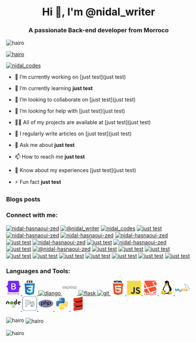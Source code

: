<h1 align="center">Hi 👋, I'm @nidal_writer</h1>
<h3 align="center">A passionate Back-end developer from Morroco</h3>

<p align="left"> <img src="https://komarev.com/ghpvc/?username=hairo&label=Profile%20views&color=0e75b6&style=flat" alt="hairo" /> </p>

<p align="left"> <a href="https://github.com/ryo-ma/github-profile-trophy"><img src="https://github-profile-trophy.vercel.app/?username=hairo" alt="hairo" /></a> </p>

<p align="left"> <a href="https://twitter.com/nidal_codes" target="blank"><img src="https://img.shields.io/twitter/follow/nidal_codes?logo=twitter&style=for-the-badge" alt="nidal_codes" /></a> </p>

- 🔭 I’m currently working on [just test](just test)

- 🌱 I’m currently learning **just test**

- 👯 I’m looking to collaborate on [just test](just test)

- 🤝 I’m looking for help with [just test](just test)

- 👨‍💻 All of my projects are available at [just test](just test)

- 📝 I regularly write articles on [just test](just test)

- 💬 Ask me about **just test**

- 📫 How to reach me **just test**

- 📄 Know about my experiences [just test](just test)

- ⚡ Fun fact **just test**

### Blogs posts
<!-- BLOG-POST-LIST:START -->
<!-- BLOG-POST-LIST:END -->

<h3 align="left">Connect with me:</h3>
<p align="left">
<a href="https://codepen.io/nidal-hasnaoui-zed" target="blank"><img align="center" src="https://raw.githubusercontent.com/rahuldkjain/github-profile-readme-generator/master/src/images/icons/Social/codepen.svg" alt="nidal-hasnaoui-zed" height="30" width="40" /></a>
<a href="https://dev.to/@nidal_writer" target="blank"><img align="center" src="https://raw.githubusercontent.com/rahuldkjain/github-profile-readme-generator/master/src/images/icons/Social/devto.svg" alt="@nidal_writer" height="30" width="40" /></a>
<a href="https://twitter.com/nidal_codes" target="blank"><img align="center" src="https://raw.githubusercontent.com/rahuldkjain/github-profile-readme-generator/master/src/images/icons/Social/twitter.svg" alt="nidal_codes" height="30" width="40" /></a>
<a href="https://linkedin.com/in/just test" target="blank"><img align="center" src="https://raw.githubusercontent.com/rahuldkjain/github-profile-readme-generator/master/src/images/icons/Social/linked-in-alt.svg" alt="just test" height="30" width="40" /></a>
<a href="https://stackoverflow.com/users/nidal-hasnaoui-zed" target="blank"><img align="center" src="https://raw.githubusercontent.com/rahuldkjain/github-profile-readme-generator/master/src/images/icons/Social/stack-overflow.svg" alt="nidal-hasnaoui-zed" height="30" width="40" /></a>
<a href="https://codesandbox.com/nidal-hasnaoui-zed" target="blank"><img align="center" src="https://raw.githubusercontent.com/rahuldkjain/github-profile-readme-generator/master/src/images/icons/Social/codesandbox.svg" alt="nidal-hasnaoui-zed" height="30" width="40" /></a>
<a href="https://kaggle.com/nidal-hasnaoui-zed" target="blank"><img align="center" src="https://raw.githubusercontent.com/rahuldkjain/github-profile-readme-generator/master/src/images/icons/Social/kaggle.svg" alt="nidal-hasnaoui-zed" height="30" width="40" /></a>
<a href="https://fb.com/just test" target="blank"><img align="center" src="https://raw.githubusercontent.com/rahuldkjain/github-profile-readme-generator/master/src/images/icons/Social/facebook.svg" alt="just test" height="30" width="40" /></a>
<a href="https://instagram.com/nidal-hasnaoui-zed" target="blank"><img align="center" src="https://raw.githubusercontent.com/rahuldkjain/github-profile-readme-generator/master/src/images/icons/Social/instagram.svg" alt="nidal-hasnaoui-zed" height="30" width="40" /></a>
<a href="https://dribbble.com/just test" target="blank"><img align="center" src="https://raw.githubusercontent.com/rahuldkjain/github-profile-readme-generator/master/src/images/icons/Social/dribbble.svg" alt="just test" height="30" width="40" /></a>
<a href="https://www.behance.net/nidal-hasnaoui-zed" target="blank"><img align="center" src="https://raw.githubusercontent.com/rahuldkjain/github-profile-readme-generator/master/src/images/icons/Social/behance.svg" alt="nidal-hasnaoui-zed" height="30" width="40" /></a>
<a href="https://hashnode.com/just test" target="blank"><img align="center" src="https://raw.githubusercontent.com/rahuldkjain/github-profile-readme-generator/master/src/images/icons/Social/hashnode.svg" alt="just test" height="30" width="40" /></a>
<a href="https://medium.com/@nidal-hasnaoui-zed" target="blank"><img align="center" src="https://raw.githubusercontent.com/rahuldkjain/github-profile-readme-generator/master/src/images/icons/Social/medium.svg" alt="@nidal-hasnaoui-zed" height="30" width="40" /></a>
<a href="https://www.youtube.com/c/just test" target="blank"><img align="center" src="https://raw.githubusercontent.com/rahuldkjain/github-profile-readme-generator/master/src/images/icons/Social/youtube.svg" alt="just test" height="30" width="40" /></a>
<a href="https://www.codechef.com/users/just test" target="blank"><img align="center" src="https://cdn.jsdelivr.net/npm/simple-icons@3.1.0/icons/codechef.svg" alt="just test" height="30" width="40" /></a>
<a href="https://www.hackerrank.com/just test" target="blank"><img align="center" src="https://raw.githubusercontent.com/rahuldkjain/github-profile-readme-generator/master/src/images/icons/Social/hackerrank.svg" alt="just test" height="30" width="40" /></a>
<a href="https://codeforces.com/profile/just test" target="blank"><img align="center" src="https://raw.githubusercontent.com/rahuldkjain/github-profile-readme-generator/master/src/images/icons/Social/codeforces.svg" alt="just test" height="30" width="40" /></a>
<a href="https://www.leetcode.com/just test" target="blank"><img align="center" src="https://raw.githubusercontent.com/rahuldkjain/github-profile-readme-generator/master/src/images/icons/Social/leet-code.svg" alt="just test" height="30" width="40" /></a>
<a href="https://www.hackerearth.com/just test" target="blank"><img align="center" src="https://raw.githubusercontent.com/rahuldkjain/github-profile-readme-generator/master/src/images/icons/Social/hackerearth.svg" alt="just test" height="30" width="40" /></a>
<a href="https://auth.geeksforgeeks.org/user/just test" target="blank"><img align="center" src="https://raw.githubusercontent.com/rahuldkjain/github-profile-readme-generator/master/src/images/icons/Social/geeks-for-geeks.svg" alt="just test" height="30" width="40" /></a>
<a href="https://www.topcoder.com/members/just test" target="blank"><img align="center" src="https://raw.githubusercontent.com/rahuldkjain/github-profile-readme-generator/master/src/images/icons/Social/topcoder.svg" alt="just test" height="30" width="40" /></a>
<a href="https://discord.gg/just test" target="blank"><img align="center" src="https://raw.githubusercontent.com/rahuldkjain/github-profile-readme-generator/master/src/images/icons/Social/discord.svg" alt="just test" height="30" width="40" /></a>
<a href="/just test" target="blank"><img align="center" src="https://raw.githubusercontent.com/rahuldkjain/github-profile-readme-generator/master/src/images/icons/Social/rss.svg" alt="just test" height="30" width="40" /></a>
</p>

<h3 align="left">Languages and Tools:</h3>
<p align="left"> <a href="https://getbootstrap.com" target="_blank" rel="noreferrer"> <img src="https://raw.githubusercontent.com/devicons/devicon/master/icons/bootstrap/bootstrap-plain-wordmark.svg" alt="bootstrap" width="40" height="40"/> </a> <a href="https://www.w3schools.com/css/" target="_blank" rel="noreferrer"> <img src="https://raw.githubusercontent.com/devicons/devicon/master/icons/css3/css3-original-wordmark.svg" alt="css3" width="40" height="40"/> </a> <a href="https://www.djangoproject.com/" target="_blank" rel="noreferrer"> <img src="https://cdn.worldvectorlogo.com/logos/django.svg" alt="django" width="40" height="40"/> </a> <a href="https://expressjs.com" target="_blank" rel="noreferrer"> <img src="https://raw.githubusercontent.com/devicons/devicon/master/icons/express/express-original-wordmark.svg" alt="express" width="40" height="40"/> </a> <a href="https://flask.palletsprojects.com/" target="_blank" rel="noreferrer"> <img src="https://www.vectorlogo.zone/logos/pocoo_flask/pocoo_flask-icon.svg" alt="flask" width="40" height="40"/> </a> <a href="https://git-scm.com/" target="_blank" rel="noreferrer"> <img src="https://www.vectorlogo.zone/logos/git-scm/git-scm-icon.svg" alt="git" width="40" height="40"/> </a> <a href="https://www.w3.org/html/" target="_blank" rel="noreferrer"> <img src="https://raw.githubusercontent.com/devicons/devicon/master/icons/html5/html5-original-wordmark.svg" alt="html5" width="40" height="40"/> </a> <a href="https://developer.mozilla.org/en-US/docs/Web/JavaScript" target="_blank" rel="noreferrer"> <img src="https://raw.githubusercontent.com/devicons/devicon/master/icons/javascript/javascript-original.svg" alt="javascript" width="40" height="40"/> </a> <a href="https://laravel.com/" target="_blank" rel="noreferrer"> <img src="https://raw.githubusercontent.com/devicons/devicon/master/icons/laravel/laravel-plain-wordmark.svg" alt="laravel" width="40" height="40"/> </a> <a href="https://www.linux.org/" target="_blank" rel="noreferrer"> <img src="https://raw.githubusercontent.com/devicons/devicon/master/icons/linux/linux-original.svg" alt="linux" width="40" height="40"/> </a> <a href="https://www.mysql.com/" target="_blank" rel="noreferrer"> <img src="https://raw.githubusercontent.com/devicons/devicon/master/icons/mysql/mysql-original-wordmark.svg" alt="mysql" width="40" height="40"/> </a> <a href="https://nodejs.org" target="_blank" rel="noreferrer"> <img src="https://raw.githubusercontent.com/devicons/devicon/master/icons/nodejs/nodejs-original-wordmark.svg" alt="nodejs" width="40" height="40"/> </a> <a href="https://www.photoshop.com/en" target="_blank" rel="noreferrer"> <img src="https://raw.githubusercontent.com/devicons/devicon/master/icons/photoshop/photoshop-line.svg" alt="photoshop" width="40" height="40"/> </a> <a href="https://www.php.net" target="_blank" rel="noreferrer"> <img src="https://raw.githubusercontent.com/devicons/devicon/master/icons/php/php-original.svg" alt="php" width="40" height="40"/> </a> <a href="https://www.python.org" target="_blank" rel="noreferrer"> <img src="https://raw.githubusercontent.com/devicons/devicon/master/icons/python/python-original.svg" alt="python" width="40" height="40"/> </a> <a href="https://www.scala-lang.org" target="_blank" rel="noreferrer"> <img src="https://raw.githubusercontent.com/devicons/devicon/master/icons/scala/scala-original.svg" alt="scala" width="40" height="40"/> </a> </p>

<p><img align="left" src="https://github-readme-stats.vercel.app/api/top-langs?username=hairo&show_icons=true&locale=en&layout=compact" alt="hairo" /></p>

<p>&nbsp;<img align="center" src="https://github-readme-stats.vercel.app/api?username=hairo&show_icons=true&locale=en" alt="hairo" /></p>

<p><img align="center" src="https://github-readme-streak-stats.herokuapp.com/?user=hairo&" alt="hairo" /></p>

